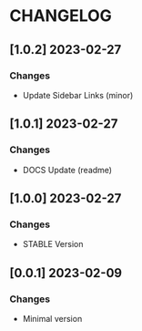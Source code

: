 # CHANGELOG

## [1.0.2] 2023-02-27
### Changes

- Update Sidebar Links (minor)

## [1.0.1] 2023-02-27
### Changes

- DOCS Update (readme)

## [1.0.0] 2023-02-27
### Changes

- STABLE Version

## [0.0.1] 2023-02-09
### Changes

- Minimal version
